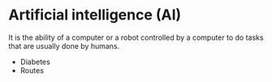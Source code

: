 # Artificial intelligence (AI)
 It is the ability of a computer or a robot controlled by a computer to do tasks that are usually done by humans.
 - Diabetes
 - Routes
